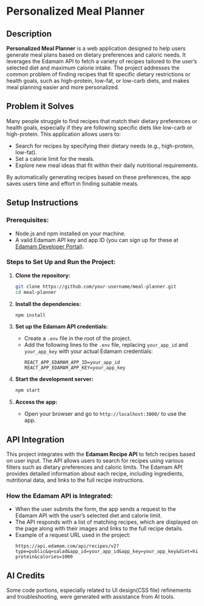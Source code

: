 # Personalized Meal Planner

## Description

**Personalized Meal Planner** is a web application designed to help users generate meal plans based on dietary preferences and caloric needs. It leverages the Edamam API to fetch a variety of recipes tailored to the user’s selected diet and maximum calorie intake. The project addresses the common problem of finding recipes that fit specific dietary restrictions or health goals, such as high-protein, low-fat, or low-carb diets, and makes meal planning easier and more personalized.

## Problem it Solves

Many people struggle to find recipes that match their dietary preferences or health goals, especially if they are following specific diets like low-carb or high-protein. This application allows users to:

- Search for recipes by specifying their dietary needs (e.g., high-protein, low-fat).
- Set a calorie limit for the meals.
- Explore new meal ideas that fit within their daily nutritional requirements.

By automatically generating recipes based on these preferences, the app saves users time and effort in finding suitable meals.

## Setup Instructions

### Prerequisites:

- Node.js and npm installed on your machine.
- A valid Edamam API key and app ID (you can sign up for these at [Edamam Developer Portal](https://developer.edamam.com/edamam-recipe-api)).

### Steps to Set Up and Run the Project:

1. **Clone the repository:**

   ```bash
   git clone https://github.com/your-username/meal-planner.git
   cd meal-planner
   ```

2. **Install the dependencies:**

   ```bash
   npm install
   ```

3. **Set up the Edamam API credentials:**

   - Create a `.env` file in the root of the project.
   - Add the following lines to the `.env` file, replacing `your_app_id` and `your_app_key` with your actual Edamam credentials:
     ```env
     REACT_APP_EDAMAM_APP_ID=your_app_id
     REACT_APP_EDAMAM_APP_KEY=your_app_key
     ```

4. **Start the development server:**

   ```bash
   npm start
   ```

5. **Access the app:**
   - Open your browser and go to `http://localhost:3000/` to use the app.

## API Integration

This project integrates with the **Edamam Recipe API** to fetch recipes based on user input. The API allows users to search for recipes using various filters such as dietary preferences and caloric limits. The Edamam API provides detailed information about each recipe, including ingredients, nutritional data, and links to the full recipe instructions.

### How the Edamam API is Integrated:

- When the user submits the form, the app sends a request to the Edamam API with the user’s selected diet and calorie limit.
- The API responds with a list of matching recipes, which are displayed on the page along with their images and links to the full recipe details.
- Example of a request URL used in the project:
  ```
  https://api.edamam.com/api/recipes/v2?type=public&q=salad&app_id=your_app_id&app_key=your_app_key&diet=high-protein&calories=1000
  ```

## AI Credits

Some code portions, especially related to UI design(CSS file) refinements and troubleshooting, were generated with assistance from AI tools.
